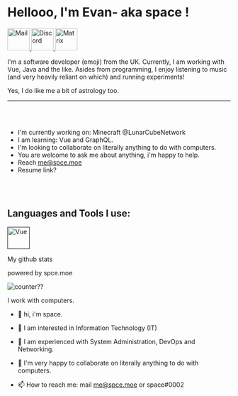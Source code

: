 # Hellooo, I'm Evan- aka space !

<a href="mailto:me@spce.moe">
    <img alt="Mail" width="50px" src="https://external-content.duckduckgo.com/iu/?u=http%3A%2F%2Fcdn.onlinewebfonts.com%2Fsvg%2Fimg_571126.png&f=1&nofb=1">
</a>

<a href="mailto:me@spce.moe">
    <img alt="Discord" width="50px" src="hhttps://external-content.duckduckgo.com/iu/?u=http%3A%2F%2Ficons.iconarchive.com%2Ficons%2Fpapirus-team%2Fpapirus-apps%2F512%2Fdiscord-icon.png&f=1&nofb=1">
</a>

<a href="mailto:me@spce.moe">
    <img alt="Matrix" width="50px" src="https://matrix.org/images/matrix-logo.svg">
</a>

<br/>

I'm a software developer (emoji) from the UK. Currently, I am working with Vue, Java and the like.
Asides from programming, I enjoy listening to music (and very heavily reliant on which) and running experiments!

Yes, I do like me a bit of astrology too.

___
<br></br>

- I'm currently working on: Minecraft @LunarCubeNetwork
- I am learning: Vue and GraphQL.
- I'm looking to collaborate on literally anything to do with computers.
- You are welcome to ask me about anything, i'm happy to help.
- Reach me@spce.moe
- Resume link?

<br></br>
## Languages and Tools I use:
<a href="">
    <img alt="Vue" width="50px" src="https://external-content.duckduckgo.com/iu/?u=https%3A%2F%2Fdwglogo.com%2Fwp-content%2Fuploads%2F2017%2F09%2FVue_js_logo.png&f=1&nofb=1">
</a>

My github stats

powered by spce.moe

![counter??](https://count.getloli.com/get/@owospace?theme=rule34)

  I work with computers.
- 👋 hi, i'm space.

- 👀 I am interested in Information Technology (IT)
- 🌱 I am experienced with System Administration, DevOps and Networking.
- 💞️ I'm very happy to collaborate on literally anything to do with computers.

- 📫 How to reach me: mail me@spce.moe or space#0002



<!---
owospace/owospace is a ✨ special ✨ repository because its `README.md` (this file) appears on your GitHub profile.
You can click the Preview link to take a look at your changes.
--->
